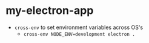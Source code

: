 # my-electron-app

- `cross-env` to set environment variables across OS's
  - `cross-env NODE_ENV=development electron .`
